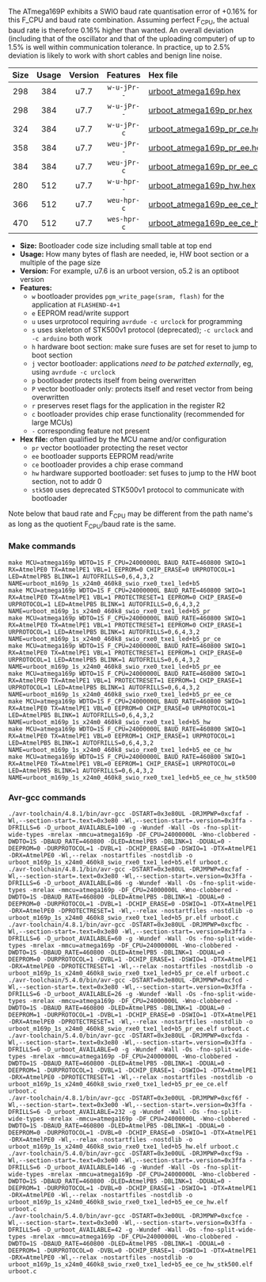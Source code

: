 The ATmega169P exhibits a SWIO baud rate quantisation error of +0.16% for this F_CPU and baud rate combination. Assuming perfect F<sub>CPU</sub>, the actual baud rate is therefore 0.16% higher than wanted. An overall deviation (including that of the oscillator and that of the uploading computer) of up to 1.5% is well within communication tolerance. In practice, up to 2.5% deviation is likely to work with short cables and benign line noise.

|Size|Usage|Version|Features|Hex file|
|:-:|:-:|:-:|:-:|:--|
|298|384|u7.7|`w-u-jPr--`|[urboot_atmega169p.hex](https://raw.githubusercontent.com/stefanrueger/urboot.hex/main/u7.7/cores/megacore/atmega169p/watchdog_1_s/external_oscillator/24000000_hz/460800_baud/uart0_rxe0_txe1/led%2Bb5/urboot_atmega169p.hex)|
|298|384|u7.7|`w-u-jPr--`|[urboot_atmega169p_pr.hex](https://raw.githubusercontent.com/stefanrueger/urboot.hex/main/u7.7/cores/megacore/atmega169p/watchdog_1_s/external_oscillator/24000000_hz/460800_baud/uart0_rxe0_txe1/led%2Bb5/urboot_atmega169p_pr.hex)|
|324|384|u7.7|`w-u-jPr-c`|[urboot_atmega169p_pr_ce.hex](https://raw.githubusercontent.com/stefanrueger/urboot.hex/main/u7.7/cores/megacore/atmega169p/watchdog_1_s/external_oscillator/24000000_hz/460800_baud/uart0_rxe0_txe1/led%2Bb5/urboot_atmega169p_pr_ce.hex)|
|358|384|u7.7|`weu-jPr--`|[urboot_atmega169p_pr_ee.hex](https://raw.githubusercontent.com/stefanrueger/urboot.hex/main/u7.7/cores/megacore/atmega169p/watchdog_1_s/external_oscillator/24000000_hz/460800_baud/uart0_rxe0_txe1/led%2Bb5/urboot_atmega169p_pr_ee.hex)|
|384|384|u7.7|`weu-jPr-c`|[urboot_atmega169p_pr_ee_ce.hex](https://raw.githubusercontent.com/stefanrueger/urboot.hex/main/u7.7/cores/megacore/atmega169p/watchdog_1_s/external_oscillator/24000000_hz/460800_baud/uart0_rxe0_txe1/led%2Bb5/urboot_atmega169p_pr_ee_ce.hex)|
|280|512|u7.7|`w-u-hpr--`|[urboot_atmega169p_hw.hex](https://raw.githubusercontent.com/stefanrueger/urboot.hex/main/u7.7/cores/megacore/atmega169p/watchdog_1_s/external_oscillator/24000000_hz/460800_baud/uart0_rxe0_txe1/led%2Bb5/urboot_atmega169p_hw.hex)|
|366|512|u7.7|`weu-hpr-c`|[urboot_atmega169p_ee_ce_hw.hex](https://raw.githubusercontent.com/stefanrueger/urboot.hex/main/u7.7/cores/megacore/atmega169p/watchdog_1_s/external_oscillator/24000000_hz/460800_baud/uart0_rxe0_txe1/led%2Bb5/urboot_atmega169p_ee_ce_hw.hex)|
|470|512|u7.7|`wes-hpr-c`|[urboot_atmega169p_ee_ce_hw_stk500.hex](https://raw.githubusercontent.com/stefanrueger/urboot.hex/main/u7.7/cores/megacore/atmega169p/watchdog_1_s/external_oscillator/24000000_hz/460800_baud/uart0_rxe0_txe1/led%2Bb5/urboot_atmega169p_ee_ce_hw_stk500.hex)|

- **Size:** Bootloader code size including small table at top end
- **Usage:** How many bytes of flash are needed, ie, HW boot section or a multiple of the page size
- **Version:** For example, u7.6 is an urboot version, o5.2 is an optiboot version
- **Features:**
  + `w` bootloader provides `pgm_write_page(sram, flash)` for the application at `FLASHEND-4+1`
  + `e` EEPROM read/write support
  + `u` uses urprotocol requiring `avrdude -c urclock` for programming
  + `s` uses skeleton of STK500v1 protocol (deprecated); `-c urclock` and `-c arduino` both work
  + `h` hardware boot section: make sure fuses are set for reset to jump to boot section
  + `j` vector bootloader: applications *need to be patched externally*, eg, using `avrdude -c urclock`
  + `p` bootloader protects itself from being overwritten
  + `P` vector bootloader only: protects itself and reset vector from being overwritten
  + `r` preserves reset flags for the application in the register R2
  + `c` bootloader provides chip erase functionality (recommended for large MCUs)
  + `-` corresponding feature not present
- **Hex file:** often qualified by the MCU name and/or configuration
  + `pr` vector bootloader protecting the reset vector
  + `ee` bootloader supports EEPROM read/write
  + `ce` bootloader provides a chip erase command
  + `hw` hardware supported bootloader: set fuses to jump to the HW boot section, not to addr 0
  + `stk500` uses deprecated STK500v1 protocol to communicate with bootloader


Note below that baud rate and F<sub>CPU</sub> may be different from the path name's as long as the quotient F<sub>CPU</sub>/baud rate is the same.

### Make commands
```
make MCU=atmega169p WDTO=1S F_CPU=24000000L BAUD_RATE=460800 SWIO=1 RX=AtmelPE0 TX=AtmelPE1 VBL=1 EEPROM=0 CHIP_ERASE=0 URPROTOCOL=1 LED=AtmelPB5 BLINK=1 AUTOFRILLS=0,6,4,3,2 NAME=urboot_m169p_1s_x24m0_460k8_swio_rxe0_txe1_led+b5
make MCU=atmega169p WDTO=1S F_CPU=24000000L BAUD_RATE=460800 SWIO=1 RX=AtmelPE0 TX=AtmelPE1 VBL=1 PROTECTRESET=1 EEPROM=0 CHIP_ERASE=0 URPROTOCOL=1 LED=AtmelPB5 BLINK=1 AUTOFRILLS=0,6,4,3,2 NAME=urboot_m169p_1s_x24m0_460k8_swio_rxe0_txe1_led+b5_pr
make MCU=atmega169p WDTO=1S F_CPU=24000000L BAUD_RATE=460800 SWIO=1 RX=AtmelPE0 TX=AtmelPE1 VBL=1 PROTECTRESET=1 EEPROM=0 CHIP_ERASE=1 URPROTOCOL=1 LED=AtmelPB5 BLINK=1 AUTOFRILLS=0,6,4,3,2 NAME=urboot_m169p_1s_x24m0_460k8_swio_rxe0_txe1_led+b5_pr_ce
make MCU=atmega169p WDTO=1S F_CPU=24000000L BAUD_RATE=460800 SWIO=1 RX=AtmelPE0 TX=AtmelPE1 VBL=1 PROTECTRESET=1 EEPROM=1 CHIP_ERASE=0 URPROTOCOL=1 LED=AtmelPB5 BLINK=1 AUTOFRILLS=0,6,4,3,2 NAME=urboot_m169p_1s_x24m0_460k8_swio_rxe0_txe1_led+b5_pr_ee
make MCU=atmega169p WDTO=1S F_CPU=24000000L BAUD_RATE=460800 SWIO=1 RX=AtmelPE0 TX=AtmelPE1 VBL=1 PROTECTRESET=1 EEPROM=1 CHIP_ERASE=1 URPROTOCOL=1 LED=AtmelPB5 BLINK=1 AUTOFRILLS=0,6,4,3,2 NAME=urboot_m169p_1s_x24m0_460k8_swio_rxe0_txe1_led+b5_pr_ee_ce
make MCU=atmega169p WDTO=1S F_CPU=24000000L BAUD_RATE=460800 SWIO=1 RX=AtmelPE0 TX=AtmelPE1 VBL=0 EEPROM=0 CHIP_ERASE=0 URPROTOCOL=1 LED=AtmelPB5 BLINK=1 AUTOFRILLS=0,6,4,3,2 NAME=urboot_m169p_1s_x24m0_460k8_swio_rxe0_txe1_led+b5_hw
make MCU=atmega169p WDTO=1S F_CPU=24000000L BAUD_RATE=460800 SWIO=1 RX=AtmelPE0 TX=AtmelPE1 VBL=0 EEPROM=1 CHIP_ERASE=1 URPROTOCOL=1 LED=AtmelPB5 BLINK=1 AUTOFRILLS=0,6,4,3,2 NAME=urboot_m169p_1s_x24m0_460k8_swio_rxe0_txe1_led+b5_ee_ce_hw
make MCU=atmega169p WDTO=1S F_CPU=24000000L BAUD_RATE=460800 SWIO=1 RX=AtmelPE0 TX=AtmelPE1 VBL=0 EEPROM=1 CHIP_ERASE=1 URPROTOCOL=0 LED=AtmelPB5 BLINK=1 AUTOFRILLS=0,6,4,3,2 NAME=urboot_m169p_1s_x24m0_460k8_swio_rxe0_txe1_led+b5_ee_ce_hw_stk500
```

### Avr-gcc commands
```
./avr-toolchain/4.8.1/bin/avr-gcc -DSTART=0x3e80UL -DRJMPWP=0xcfaf -Wl,--section-start=.text=0x3e80 -Wl,--section-start=.version=0x3ffa -DFRILLS=6 -D_urboot_AVAILABLE=100 -g -Wundef -Wall -Os -fno-split-wide-types -mrelax -mmcu=atmega169p -DF_CPU=24000000L -Wno-clobbered -DWDTO=1S -DBAUD_RATE=460800 -DLED=AtmelPB5 -DBLINK=1 -DDUAL=0 -DEEPROM=0 -DURPROTOCOL=1 -DVBL=1 -DCHIP_ERASE=0 -DSWIO=1 -DTX=AtmelPE1 -DRX=AtmelPE0 -Wl,--relax -nostartfiles -nostdlib -o urboot_m169p_1s_x24m0_460k8_swio_rxe0_txe1_led+b5.elf urboot.c
./avr-toolchain/4.8.1/bin/avr-gcc -DSTART=0x3e80UL -DRJMPWP=0xcfaf -Wl,--section-start=.text=0x3e80 -Wl,--section-start=.version=0x3ffa -DFRILLS=6 -D_urboot_AVAILABLE=86 -g -Wundef -Wall -Os -fno-split-wide-types -mrelax -mmcu=atmega169p -DF_CPU=24000000L -Wno-clobbered -DWDTO=1S -DBAUD_RATE=460800 -DLED=AtmelPB5 -DBLINK=1 -DDUAL=0 -DEEPROM=0 -DURPROTOCOL=1 -DVBL=1 -DCHIP_ERASE=0 -DSWIO=1 -DTX=AtmelPE1 -DRX=AtmelPE0 -DPROTECTRESET=1 -Wl,--relax -nostartfiles -nostdlib -o urboot_m169p_1s_x24m0_460k8_swio_rxe0_txe1_led+b5_pr.elf urboot.c
./avr-toolchain/4.8.1/bin/avr-gcc -DSTART=0x3e80UL -DRJMPWP=0xcfbc -Wl,--section-start=.text=0x3e80 -Wl,--section-start=.version=0x3ffa -DFRILLS=6 -D_urboot_AVAILABLE=60 -g -Wundef -Wall -Os -fno-split-wide-types -mrelax -mmcu=atmega169p -DF_CPU=24000000L -Wno-clobbered -DWDTO=1S -DBAUD_RATE=460800 -DLED=AtmelPB5 -DBLINK=1 -DDUAL=0 -DEEPROM=0 -DURPROTOCOL=1 -DVBL=1 -DCHIP_ERASE=1 -DSWIO=1 -DTX=AtmelPE1 -DRX=AtmelPE0 -DPROTECTRESET=1 -Wl,--relax -nostartfiles -nostdlib -o urboot_m169p_1s_x24m0_460k8_swio_rxe0_txe1_led+b5_pr_ce.elf urboot.c
./avr-toolchain/5.4.0/bin/avr-gcc -DSTART=0x3e80UL -DRJMPWP=0xcfcd -Wl,--section-start=.text=0x3e80 -Wl,--section-start=.version=0x3ffa -DFRILLS=6 -D_urboot_AVAILABLE=26 -g -Wundef -Wall -Os -fno-split-wide-types -mrelax -mmcu=atmega169p -DF_CPU=24000000L -Wno-clobbered -DWDTO=1S -DBAUD_RATE=460800 -DLED=AtmelPB5 -DBLINK=1 -DDUAL=0 -DEEPROM=1 -DURPROTOCOL=1 -DVBL=1 -DCHIP_ERASE=0 -DSWIO=1 -DTX=AtmelPE1 -DRX=AtmelPE0 -DPROTECTRESET=1 -Wl,--relax -nostartfiles -nostdlib -o urboot_m169p_1s_x24m0_460k8_swio_rxe0_txe1_led+b5_pr_ee.elf urboot.c
./avr-toolchain/5.4.0/bin/avr-gcc -DSTART=0x3e80UL -DRJMPWP=0xcfda -Wl,--section-start=.text=0x3e80 -Wl,--section-start=.version=0x3ffa -DFRILLS=6 -D_urboot_AVAILABLE=0 -g -Wundef -Wall -Os -fno-split-wide-types -mrelax -mmcu=atmega169p -DF_CPU=24000000L -Wno-clobbered -DWDTO=1S -DBAUD_RATE=460800 -DLED=AtmelPB5 -DBLINK=1 -DDUAL=0 -DEEPROM=1 -DURPROTOCOL=1 -DVBL=1 -DCHIP_ERASE=1 -DSWIO=1 -DTX=AtmelPE1 -DRX=AtmelPE0 -DPROTECTRESET=1 -Wl,--relax -nostartfiles -nostdlib -o urboot_m169p_1s_x24m0_460k8_swio_rxe0_txe1_led+b5_pr_ee_ce.elf urboot.c
./avr-toolchain/4.8.1/bin/avr-gcc -DSTART=0x3e00UL -DRJMPWP=0xcf6f -Wl,--section-start=.text=0x3e00 -Wl,--section-start=.version=0x3ffa -DFRILLS=6 -D_urboot_AVAILABLE=232 -g -Wundef -Wall -Os -fno-split-wide-types -mrelax -mmcu=atmega169p -DF_CPU=24000000L -Wno-clobbered -DWDTO=1S -DBAUD_RATE=460800 -DLED=AtmelPB5 -DBLINK=1 -DDUAL=0 -DEEPROM=0 -DURPROTOCOL=1 -DVBL=0 -DCHIP_ERASE=0 -DSWIO=1 -DTX=AtmelPE1 -DRX=AtmelPE0 -Wl,--relax -nostartfiles -nostdlib -o urboot_m169p_1s_x24m0_460k8_swio_rxe0_txe1_led+b5_hw.elf urboot.c
./avr-toolchain/5.4.0/bin/avr-gcc -DSTART=0x3e00UL -DRJMPWP=0xcf9a -Wl,--section-start=.text=0x3e00 -Wl,--section-start=.version=0x3ffa -DFRILLS=6 -D_urboot_AVAILABLE=146 -g -Wundef -Wall -Os -fno-split-wide-types -mrelax -mmcu=atmega169p -DF_CPU=24000000L -Wno-clobbered -DWDTO=1S -DBAUD_RATE=460800 -DLED=AtmelPB5 -DBLINK=1 -DDUAL=0 -DEEPROM=1 -DURPROTOCOL=1 -DVBL=0 -DCHIP_ERASE=1 -DSWIO=1 -DTX=AtmelPE1 -DRX=AtmelPE0 -Wl,--relax -nostartfiles -nostdlib -o urboot_m169p_1s_x24m0_460k8_swio_rxe0_txe1_led+b5_ee_ce_hw.elf urboot.c
./avr-toolchain/5.4.0/bin/avr-gcc -DSTART=0x3e00UL -DRJMPWP=0xcfce -Wl,--section-start=.text=0x3e00 -Wl,--section-start=.version=0x3ffa -DFRILLS=6 -D_urboot_AVAILABLE=42 -g -Wundef -Wall -Os -fno-split-wide-types -mrelax -mmcu=atmega169p -DF_CPU=24000000L -Wno-clobbered -DWDTO=1S -DBAUD_RATE=460800 -DLED=AtmelPB5 -DBLINK=1 -DDUAL=0 -DEEPROM=1 -DURPROTOCOL=0 -DVBL=0 -DCHIP_ERASE=1 -DSWIO=1 -DTX=AtmelPE1 -DRX=AtmelPE0 -Wl,--relax -nostartfiles -nostdlib -o urboot_m169p_1s_x24m0_460k8_swio_rxe0_txe1_led+b5_ee_ce_hw_stk500.elf urboot.c
```


